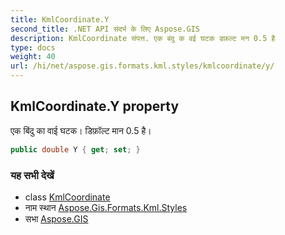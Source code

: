 ```yaml
---
title: KmlCoordinate.Y
second_title: .NET API संदर्भ के लिए Aspose.GIS
description: KmlCoordinate संपत्त. एक बंदु क वई घटक डफ़ल्ट मन 0.5 है
type: docs
weight: 40
url: /hi/net/aspose.gis.formats.kml.styles/kmlcoordinate/y/
---
```

## KmlCoordinate.Y property

एक बिंदु का वाई घटक। डिफ़ॉल्ट मान 0.5 है।

```csharp
public double Y { get; set; }
```

### यह सभी देखें

* class [KmlCoordinate](../)
* नाम स्थान [Aspose.Gis.Formats.Kml.Styles](../../kmlcoordinate/)
* सभा [Aspose.GIS](../../../)



